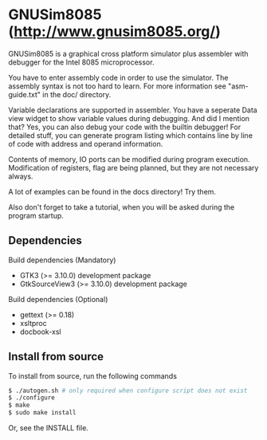 # GNUSim8085 (http://www.gnusim8085.org/)

GNUSim8085 is a graphical cross platform simulator plus assembler with
debugger for the Intel 8085 microprocessor. 

You have to enter assembly code in order to use the simulator.  The
assembly syntax is not too hard to learn. For more information see
"asm-guide.txt" in the doc/ directory.

Variable declarations are supported in assembler.  You have
a seperate Data view widget to show variable values during debugging.
And did I mention that?  Yes, you can also debug your code with the
builtin debugger!  For detailed stuff, you can generate program
listing which contains line by line of code with address and operand
information.

Contents of memory, IO ports can be modified during program execution.
Modification of registers, flag are being planned, but they are not
necessary always.

A lot of examples can be found in the docs directory! Try them.

Also don't forget to take a tutorial, when you will be asked during
the program startup.

## Dependencies

Build dependencies (Mandatory)
- GTK3 (>= 3.10.0) development package
- GtkSourceView3 (>= 3.10.0) development package

Build dependencies (Optional)
- gettext (>= 0.18)
- xsltproc
- docbook-xsl

## Install from source
To install from source, run the following commands

```sh
$ ./autogen.sh # only required when configure script does not exist
$ ./configure
$ make
$ sudo make install
```

Or, see the INSTALL file.
